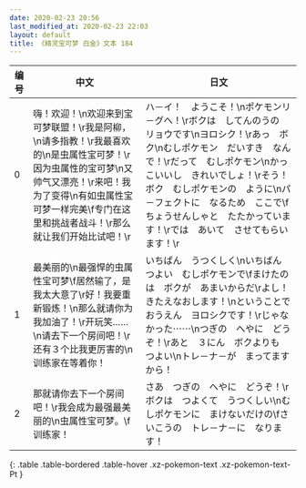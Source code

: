 ```yaml
---
date: 2020-02-23 20:56
last_modified_at: 2020-02-23 22:03
layout: default
title: 《精灵宝可梦 白金》文本 184
---
```

| 编号 | 中文 | 日文 |
| ---- | ---- | ---- |
| 0 | 嗨！欢迎！\n欢迎来到宝可梦联盟！\r我是阿柳，\n请多指教！\r我最喜欢的\n是虫属性宝可梦！\r因为虫属性的宝可梦\n又帅气又漂亮！\r来吧！我为了变得\n有如虫属性宝可梦一样完美\f专门在这里和挑战者战斗！\r那么就让我们开始比试吧！\r | ハ－イ！　ようこそ！\nポケモンリ－グへ！\rボクは　してんのうの　リョウです\nヨロシク！\rあっ　ボク\nむしポケモン　だいすき　なんで！\rだって　むしポケモン\nかっこいいし　きれいでしょ！\rそう！　ボク　むしポケモンの　ように\nパ－フェクトに　なるため　ここで\fちょうせんしゃと　たたかっています！\rでは　あいて　させてもらいます！\r |
| 1 | 最美丽的\n最强悍的虫属性宝可梦\f居然输了，是我太大意了\r好！我要重新锻炼！\n那么就请你为我加油了！\r开玩笑……\n请去下一个房间吧！\r还有３个比我更厉害的\n训练家在等着你！ | いちばん　うつくしく\nいちばん　つよい　むしポケモンで\fまけたのは　ボクが　あまいからだ\rよし！　きたえなおします！\nということで　おうえん　ヨロシクです！\rじゃなかった⋯⋯\nつぎの　へやに　どうぞ！\rあと　３にん　ボクよりも　つよい\nトレ－ナ－が　まってますから！ |
| 2 | 那就请你去下一个房间吧！\r我会成为最强最美丽的\n虫属性宝可梦。\f训练家！ | さあ　つぎの　へやに　どうぞ！\rボクは　つよくて　うつくしい\nむしポケモンに　まけないだけの\fさいこうの　トレ－ナ－に　なります！ |
{: .table .table-bordered .table-hover .xz-pokemon-text .xz-pokemon-text-Pt }